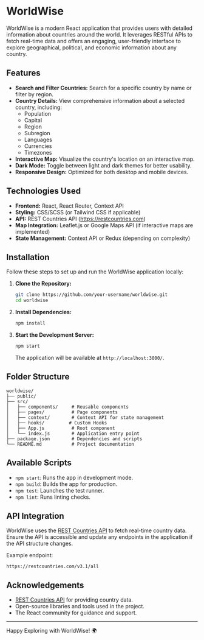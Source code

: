 # WorldWise

WorldWise is a modern React application that provides users with detailed information about countries around the world. It leverages RESTful APIs to fetch real-time data and offers an engaging, user-friendly interface to explore geographical, political, and economic information about any country.

## Features

- **Search and Filter Countries:** Search for a specific country by name or filter by region.
- **Country Details:** View comprehensive information about a selected country, including:
  - Population
  - Capital
  - Region
  - Subregion
  - Languages
  - Currencies
  - Timezones
- **Interactive Map:** Visualize the country's location on an interactive map.
- **Dark Mode:** Toggle between light and dark themes for better usability.
- **Responsive Design:** Optimized for both desktop and mobile devices.

## Technologies Used

- **Frontend:** React, React Router, Context API
- **Styling:** CSS/SCSS (or Tailwind CSS if applicable)
- **API:** REST Countries API (https://restcountries.com)
- **Map Integration:** Leaflet.js or Google Maps API (if interactive maps are implemented)
- **State Management:** Context API or Redux (depending on complexity)

## Installation

Follow these steps to set up and run the WorldWise application locally:

1. **Clone the Repository:**

   ```bash
   git clone https://github.com/your-username/worldwise.git
   cd worldwise
   ```

2. **Install Dependencies:**

   ```bash
   npm install
   ```

3. **Start the Development Server:**
   ```bash
   npm start
   ```
   The application will be available at `http://localhost:3000/`.

## Folder Structure

```plaintext
worldwise/
├── public/
├── src/
│   ├── components/     # Reusable components
│   ├── pages/          # Page components
│   ├── context/        # Context API for state management
│   ├── hooks/         # Custom Hooks
│   ├── App.js          # Root component
│   └── index.js        # Application entry point
├── package.json        # Dependencies and scripts
└── README.md           # Project documentation
```

## Available Scripts

- `npm start`: Runs the app in development mode.
- `npm build`: Builds the app for production.
- `npm test`: Launches the test runner.
- `npm lint`: Runs linting checks.

## API Integration

WorldWise uses the [REST Countries API](https://restcountries.com) to fetch real-time country data. Ensure the API is accessible and update any endpoints in the application if the API structure changes.

Example endpoint:

```plaintext
https://restcountries.com/v3.1/all
```

## Acknowledgements

- [REST Countries API](https://restcountries.com) for providing country data.
- Open-source libraries and tools used in the project.
- The React community for guidance and support.

---

Happy Exploring with WorldWise! 🌍
